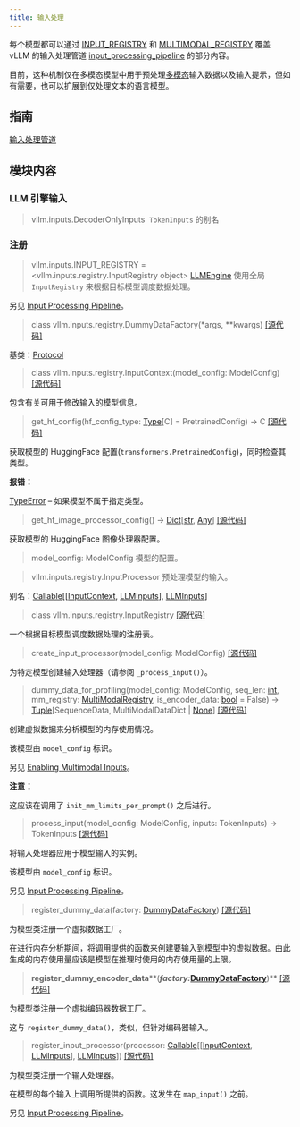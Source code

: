 ```yaml
---
title: 输入处理
---
```



每个模型都可以通过 [INPUT_REGISTRY](https://docs.vllm.ai/en/latest/dev/input_processing/model_inputs_index.html#vllm.inputs.INPUT_REGISTRY) 和 [MULTIMODAL_REGISTRY](https://docs.vllm.ai/en/latest/dev/multimodal/multimodal_index.html#vllm.multimodal.MULTIMODAL_REGISTRY) 覆盖 vLLM 的输入处理管道 [input_processing_pipeline](https://docs.vllm.ai/en/latest/dev/input_processing/input_processing_pipeline.html#input-processing-pipeline) 的部分内容。


目前，这种机制仅在多模态模型中用于预处理[多模态](https://docs.vllm.ai/en/latest/dev/multimodal/multimodal_index.html#multi-modality)输入数据以及输入提示，但如有需要，也可以扩展到仅处理文本的语言模型。


## 指南

[输入处理管道](https://docs.vllm.ai/en/latest/dev/input_processing/input_processing_pipeline.html)


## 模块内容

### LLM 引擎输入

>vllm.inputs.DecoderOnlyInputs
 `TokenInputs` 的别名


### 注册

>vllm.inputs.INPUT_REGISTRY =  <vllm.inputs.registry.InputRegistry object>
[LLMEngine](https://docs.vllm.ai/en/latest/dev/engine/llm_engine.html#vllm.LLMEngine) 使用全局 `InputRegistry` 来根据目标模型调度数据处理。

另见 [Input Processing Pipeline](https://docs.vllm.ai/en/latest/dev/input_processing/input_processing_pipeline.html#input-processing-pipeline)。


>class vllm.inputs.registry.DummyDataFactory(*args, **kwargs) 
[[源代码]](https://docs.vllm.ai/en/latest/_modules/vllm/inputs/registry.html#DummyDataFactory)

基类：[Protocol](https://docs.python.org/3/library/typing.html#typing.Protocol)


>class vllm.inputs.registry.InputContext(model_config: ModelConfig) 
[[源代码]](https://docs.vllm.ai/en/latest/_modules/vllm/inputs/registry.html#InputContext)

包含有关可用于修改输入的模型信息。


>get_hf_config(hf_config_type: [Type](https://docs.python.org/3/library/typing.html#typing.Type)[C] = PretrainedConfig) → C 
[[源代码]](https://docs.vllm.ai/en/latest/_modules/vllm/inputs/registry.html#InputContext.get_hf_config)

获取模型的 HuggingFace 配置(`transformers.PretrainedConfig`)，同时检查其类型。


**报错：**

[TypeError](https://docs.python.org/3/library/exceptions.html#TypeError) – 如果模型不属于指定类型。


>get_hf_image_processor_config() → [Dict](https://docs.python.org/3/library/typing.html#typing.Dict)[[str](https://docs.python.org/3/library/stdtypes.html#str), [Any](https://docs.python.org/3/library/typing.html#typing.Any)] 
[[源代码]](https://docs.vllm.ai/en/latest/_modules/vllm/inputs/registry.html#InputContext.get_hf_image_processor_config)

获取模型的 HuggingFace 图像处理器配置。


>model_config: ModelConfig 
模型的配置。


>vllm.inputs.registry.InputProcessor 
预处理模型的输入。

别名：[Callable](https://docs.python.org/3/library/typing.html#typing.Callable)[[[InputContext](https://docs.vllm.ai/en/latest/dev/input_processing/model_inputs_index.html#vllm.inputs.registry.InputContext), [LLMInputs](https://docs.vllm.ai/en/latest/dev/input_processing/model_inputs_index.html#vllm.inputs.LLMInputs)], [LLMInputs](https://docs.vllm.ai/en/latest/dev/input_processing/model_inputs_index.html#vllm.inputs.LLMInputs)]


>class vllm.inputs.registry.InputRegistry 
[[源代码]](https://docs.vllm.ai/en/latest/_modules/vllm/inputs/registry.html#InputRegistry)

一个根据目标模型调度数据处理的注册表。


>create_input_processor(model_config: ModelConfig) 
[[源代码]](https://docs.vllm.ai/en/latest/_modules/vllm/inputs/registry.html#InputRegistry.create_input_processor)

为特定模型创建输入处理器（请参阅 `_process_input()`）。


>dummy_data_for_profiling(model_config: ModelConfig, seq_len: [int](https://docs.python.org/3/library/functions.html#int), mm_registry: [MultiModalRegistry](https://docs.vllm.ai/en/latest/dev/multimodal/multimodal_index.html#vllm.multimodal.MultiModalRegistry), is_encoder_data: [bool](https://docs.python.org/3/library/functions.html#bool) = False) → [Tuple](https://docs.python.org/3/library/typing.html#typing.Tuple)[SequenceData, MultiModalDataDict | [None](https://docs.python.org/3/library/constants.html#None)] 
[[源代码]](https://docs.vllm.ai/en/latest/_modules/vllm/inputs/registry.html#InputRegistry.dummy_data_for_profiling)


创建虚拟数据来分析模型的内存使用情况。


该模型由 `model_config` 标识。


另见 [Enabling Multimodal Inputs](https://docs.vllm.ai/en/latest/models/enabling_multimodal_inputs.html#enabling-multimodal-inputs)。


**注意：**

这应该在调用了 `init_mm_limits_per_prompt()` 之后进行。


>process_input(model_config: ModelConfig, inputs: TokenInputs) →  TokenInputs
[[源代码]](https://docs.vllm.ai/en/latest/_modules/vllm/inputs/registry.html#InputRegistry.process_input)


将输入处理器应用于模型输入的实例。


该模型由 `model_config` 标识。


另见 [Input Processing Pipeline](https://docs.vllm.ai/en/latest/dev/input_processing/input_processing_pipeline.html#input-processing-pipeline)。


>register_dummy_data(factory: [DummyDataFactory](https://docs.vllm.ai/en/latest/dev/input_processing/model_inputs_index.html#vllm.inputs.registry.DummyDataFactory)) 
[[源代码]](https://docs.vllm.ai/en/latest/_modules/vllm/inputs/registry.html#InputRegistry.register_dummy_data)


为模型类注册一个虚拟数据工厂。


在进行内存分析期间，将调用提供的函数来创建要输入到模型中的虚拟数据。由此生成的内存使用量应该是模型在推理时使用的内存使用量的上限。


>**register_dummy_encoder_data****(*****factory:***[DummyDataFactory](https://docs.vllm.ai/en/latest/dev/input_processing/model_inputs_index.html#vllm.inputs.registry.DummyDataFactory)**)**
[[源代码]](https://docs.vllm.ai/en/latest/_modules/vllm/inputs/registry.html#InputRegistry.register_dummy_encoder_data)

为模型类注册一个虚拟编码器数据工厂。


这与 `register_dummy_data()`，类似，但针对编码器输入。


>register_input_processor(processor: [Callable](https://docs.python.org/3/library/typing.html#typing.Callable)[[[InputContext](https://docs.vllm.ai/en/latest/dev/input_processing/model_inputs_index.html#vllm.inputs.registry.InputContext), [LLMInputs](https://docs.vllm.ai/en/latest/dev/input_processing/model_inputs_index.html#vllm.inputs.LLMInputs)], [LLMInputs](https://docs.vllm.ai/en/latest/dev/input_processing/model_inputs_index.html#vllm.inputs.LLMInputs)]) 
[[源代码]](https://docs.vllm.ai/en/latest/_modules/vllm/inputs/registry.html#InputRegistry.register_input_processor)

为模型类注册一个输入处理器。


在模型的每个输入上调用所提供的函数。这发生在 `map_input()` 之前。


另见 [Input Processing Pipeline](https://docs.vllm.ai/en/latest/dev/input_processing/input_processing_pipeline.html#input-processing-pipeline)。

